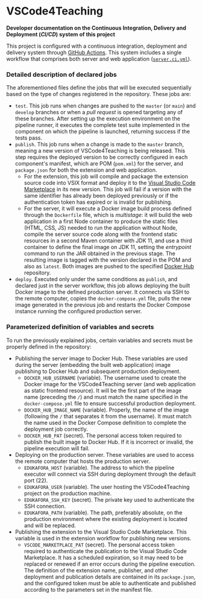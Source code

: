 # VSCode4Teaching
**Developer documentation on the Continuous Integration, Delivery and Deployment (*CI/CD*) system of this project**

This project is configured with a continuous integration, deployment and delivery system through [GitHub Actions](https://github.com/features/actions). This system includes a single workflow that comprises both server and web application ([`server.ci.yml`](server.ci.yml)).

### Detailed description of declared jobs
The aforementioned files define the jobs that will be executed sequentially based on the type of changes registered in the repository. These jobs are:
- `test`. This job runs when changes are pushed to the `master` (or `main`) and `develop` branches or when a *pull request* is opened targeting any of these branches. After setting up the execution environment on the pipeline runner, it executes the complete test suite implemented in the component on which the pipeline is launched, returning success if the tests pass.
- `publish`. This job runs when a change is made to the `master` branch, meaning a new version of VSCode4Teaching is being released. This step requires the deployed version to be correctly configured in each component's manifest, which are POM (`pom.xml`) for the server, and `package.json` for both the extension and web application.
    - For the extension, this job will compile and package the extension source code into VSIX format and deploy it to the [Visual Studio Code Marketplace](https://marketplace.visualstudio.com/VSCode) in its new version. This job will fail if a version with the same identifier has already been deployed previously or if the authentication token has expired or is invalid for publishing.
    - For the server, it will execute a Docker image build process defined through the `Dockerfile` file, which is *multistage*: it will build the web application in a first Node container to produce the static files (HTML, CSS, JS) needed to run the application without Node, compile the server source code along with the frontend static resources in a second Maven container with JDK 11, and use a third container to define the final image on JDK 11, setting the *entrypoint* command to run the JAR obtained in the previous stage. The resulting image is tagged with the version declared in the POM and also as `latest`. Both images are pushed to the specified [Docker Hub](https://hub.docker.com) repository.
- `deploy`. Executed only under the same conditions as `publish`, and declared just in the server workflow, this job allows deploying the built Docker image to the defined production server. It connects via SSH to the remote computer, copies the `docker-compose.yml` file, pulls the new image generated in the previous job and restarts the Docker Compose instance running the configured production server.

### Parameterized definition of variables and secrets
To run the previously explained jobs, certain variables and secrets must be properly defined in the repository:
- Publishing the server image to Docker Hub. These variables are used during the server (embedding the built web application) image publishing to Docker Hub and subsequent production deployment.
    - `DOCKER_HUB_USERNAME` (variable). The username used to create the Docker image for the VSCode4Teaching server (and web application as static frontend resource). It will be the first part of the image name (preceding the `/`) and must match the name specified in the `docker-compose.yml` file to ensure successful production deployment.
    - `DOCKER_HUB_IMAGE_NAME` (variable). Properly, the name of the image (following the `/` that separates it from the username). It must match the name used in the Docker Compose definition to complete the deployment job correctly.
    - `DOCKER_HUB_PAT` (secret). The personal access token required to publish the built image to Docker Hub. If it is incorrect or invalid, the pipeline execution will fail.
- Deploying on the production server. These variables are used to access the remote computer that hosts the production server.
    - `EDUKAFORA_HOST` (variable). The address to which the pipeline executor will connect via SSH during deployment through the default port (22).
    - `EDUKAFORA_USER` (variable). The user hosting the VSCode4Teaching project on the production machine.
    - `EDUKAFORA_SSH_KEY` (secret). The private key used to authenticate the SSH connection.
    - `EDUKAFORA_PATH` (variable). The path, preferably absolute, on the production environment where the existing deployment is located and will be replaced.
- Publishing the extension to the Visual Studio Code Marketplace. This variable is used in the extension workflow for publishing new versions.
    - `VSCODE_MARKETPLACE_PAT` (secret). The personal access token required to authenticate the publication to the Visual Studio Code Marketplace. It has a scheduled expiration, so it may need to be replaced or renewed if an error occurs during the pipeline execution. The definition of the extension name, publisher, and other deployment and publication details are contained in its `package.json`, and the configured token must be able to authenticate and published according to the parameters set in the manifest file.
